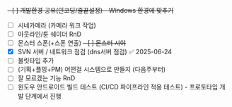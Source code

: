 ~~- [ ] 개발환경 공유(인코딩/줄끝설정) - Windows 환경에 맞추기~~
- [ ] 시네카메라 (카메라 워크 작업)
- [ ] 아웃라인/툰 쉐이더 RnD
- [ ] 몬스터 스폰(+스폰 연출)
~~- [ ] 몬스터 시야~~
- [x] SVN 서버 / 네트워크 점검 (dns서버 점검) ✅ 2025-06-24
- [ ] 불릿타입 추가
- [ ] (기획+플밍+PM) 어떤걸 시스템으로 만들지 (다음주부터)
- [ ] 잘 모르겠는 기능 RnD
- [ ] 윈도우 안드로이드 빌드 테스트 (CI/CD 파이프라인 적용 테스트) - 프로토타입 개발 단계에서 진행